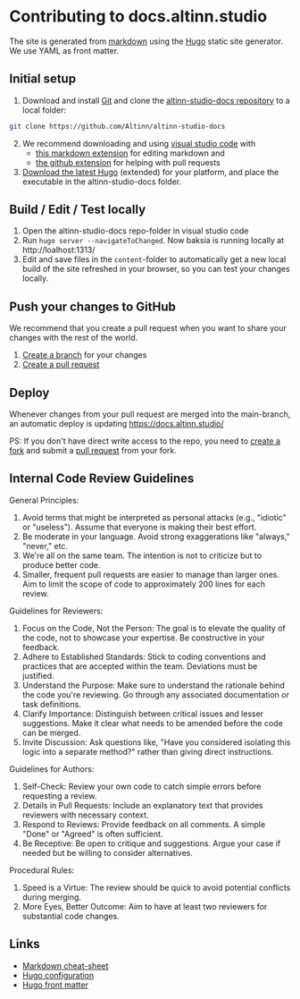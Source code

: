 # Contributing to docs.altinn.studio

The site is generated from [markdown](https://github.com/adam-p/markdown-here/wiki/Markdown-Cheatsheet) 
using the [Hugo](https://gohugo.io/overview/introduction/) static site generator.
We use YAML as front matter.

## Initial setup

1. Download and install [Git](https://git-scm.com/downloads) and clone the [altinn-studio-docs repository](https://github.com/Altinn/altinn-studio-docs) to a local folder:
```bash
git clone https://github.com/Altinn/altinn-studio-docs
```
2. We recommend downloading and using [visual studio code](https://code.visualstudio.com) with
   - [this markdown extension](https://marketplace.visualstudio.com/items?itemName=yzhang.markdown-all-in-one) for editing markdown and
   - [the github extension](https://marketplace.visualstudio.com/items?itemName=GitHub.vscode-pull-request-github) for helping with pull requests
4. [Download the latest Hugo](https://github.com/gohugoio/hugo/releases) (extended) for your platform, and place the executable in the altinn-studio-docs folder.

## Build / Edit / Test locally

1. Open the altinn-studio-docs repo-folder in visual studio code
2. Run `hugo server --navigateToChanged`. Now baksia is running locally at http://loalhost:1313/
3. Edit and save files in the `content`-folder to automatically get a new local build of the site refreshed in your browser, so you can test your changes locally.

## Push your changes to GitHub
We recommend that you create a pull request when you want to share your changes with the rest of the world.

1. [Create a branch](https://code.visualstudio.com/docs/sourcecontrol/overview#_branches-and-tags) for your changes
2. [Create a pull request](https://youtu.be/LdSwWxVzUpo)

## Deploy
Whenever changes from your pull request are merged into the main-branch, an automatic deploy is updating https://docs.altinn.studio/

PS: If you don't have direct write access to the repo, you need to [create a fork](https://help.github.com/articles/fork-a-repo/)
and submit a [pull request](https://help.github.com/articles/about-pull-requests/) from your fork.

## Internal Code Review Guidelines

General Principles:
1.	Avoid terms that might be interpreted as personal attacks (e.g., "idiotic" or "useless"). Assume that everyone is making their best effort.
2.	Be moderate in your language. Avoid strong exaggerations like "always," "never," etc.
3.	We're all on the same team. The intention is not to criticize but to produce better code.
4.	Smaller, frequent pull requests are easier to manage than larger ones. Aim to limit the scope of code to approximately 200 lines for each review.

Guidelines for Reviewers:
1.	Focus on the Code, Not the Person: The goal is to elevate the quality of the code, not to showcase your expertise. Be constructive in your feedback.
2.	Adhere to Established Standards: Stick to coding conventions and practices that are accepted within the team. Deviations must be justified.
3.	Understand the Purpose: Make sure to understand the rationale behind the code you're reviewing. Go through any associated documentation or task definitions.
4.	Clarify Importance: Distinguish between critical issues and lesser suggestions. Make it clear what needs to be amended before the code can be merged.
5.	Invite Discussion: Ask questions like, "Have you considered isolating this logic into a separate method?" rather than giving direct instructions.

Guidelines for Authors:
1.	Self-Check: Review your own code to catch simple errors before requesting a review.
2.	Details in Pull Requests: Include an explanatory text that provides reviewers with necessary context.
3.	Respond to Reviews: Provide feedback on all comments. A simple "Done" or "Agreed" is often sufficient.
4.	Be Receptive: Be open to critique and suggestions. Argue your case if needed but be willing to consider alternatives.

Procedural Rules:
1.	Speed is a Virtue: The review should be quick to avoid potential conflicts during merging.
2.	More Eyes, Better Outcome: Aim to have at least two reviewers for substantial code changes.


## Links

 - [Markdown cheat-sheet](https://github.com/adam-p/markdown-here/wiki/Markdown-Cheatsheet)
 - [Hugo configuration](https://gohugo.io/overview/configuration/)
 - [Hugo front matter](https://gohugo.io/content/front-matter/)

